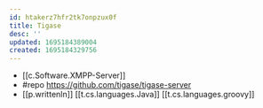 ```yaml
---
id: htakerz7hfr2tk7onpzux0f
title: Tigase
desc: ''
updated: 1695184389004
created: 1695184329756
---
```


- [[c.Software.XMPP-Server]]
- #repo https://github.com/tigase/tigase-server
- [[p.writtenIn]] [[t.cs.languages.Java]] [[t.cs.languages.groovy]]